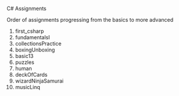 C# Assignments

Order of assignments progressing from the basics to more advanced

  1. first_csharp
  2. fundamentalsI
  3. collectionsPractice
  4. boxingUnboxing
  5. basic13
  6. puzzles
  7. human
  8. deckOfCards
  9. wizardNinjaSamurai
 10. musicLinq